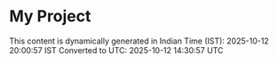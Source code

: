 # My Project

This content is dynamically generated in Indian Time (IST): 2025-10-12 20:00:57 IST
Converted to UTC: 2025-10-12 14:30:57 UTC

